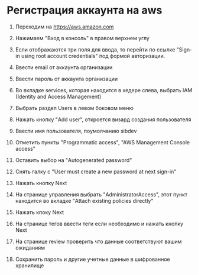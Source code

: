 # Регистрация аккаунта на aws


1. Переходим на https://aws.amazon.com
2. Нажимаем "Вход в консоль" в правом верхнем углу

3. Если отображаются три поля для ввода, то перейти по ссылке "Sign-in using root account credentials" под формой авторизации.

4. Ввести email от аккаунта организации
5. Ввести пароль от аккаунта организации

6. Во вкладке services, которая находится в хедере слева, выбрать IAM (Identity and Access Management)

7. Выбрать раздел Users в левом боковом меню
8. Нажать кнопку "Add user", откроется визард создания пользователя

9. Ввести имя пользователя, поумолчанию sibdev

10. Отметить пункты "Programmatic access", "AWS Management Console access"
11. Оставить выбор на "Autogenerated password"
12. Снять галку с "User must create a new password at next sign-in"

13. Нажать кнопку Next

14. На странице управления выбрать "AdministratorAccess", этот пункт находится во вкладке "Attach existing policies directly"
15. Нажать кпоку Next

16. На странице тегов ввести теги если необходимо и нажать кнопку Next

17. На странице review проверить что данные соответствуют вашим ожиданиям

18. Сохранить пароль и другие учетные данные в шифрованное хранилище
